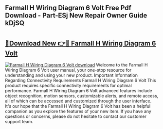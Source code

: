 ## Farmall H Wiring Diagram 6 Volt Free Pdf Download - Part-ESj New Repair Owner Guide kDjSQ

# <h2><a href="http://dfrn8lr.blite.top/?on=Farmall+H+Wiring+Diagram+6+Volt">🔗Download New 👉🔴 Farmall H Wiring Diagram 6 Volt</a></h2>

[![Farmall H Wiring Diagram 6 Volt download](https://i.imgur.com/lujVjoI.png)](http://dfrn8lr.blite.top/?on=Farmall+H+Wiring+Diagram+6+Volt)
Welcome to the Farmall H Wiring Diagram 6 Volt user manual, your one-stop resource for understanding and using your new product. Important Information Regarding Connectivity Requirements Farmall H Wiring Diagram 6 Volt This product requires specific connectivity requirements for optimal performance. Farmall H Wiring Diagram 6 Volt advanced features include object recognition, motion sensors, customizable alerts, and remote access, all of which can be accessed and customized through the user interface. It's our hope that the Farmall H Wiring Diagram 6 Volt has been a helpful companion as you explore the features of your new item. If you have any questions or concerns, please do not hesitate to contact our customer support team.
